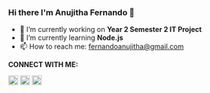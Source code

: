 ### Hi there I'm Anujitha Fernando 👋

- 🔭 I’m currently working on **Year 2 Semester 2 IT Project**
- 🌱 I’m currently learning **Node.js**
- 📫 How to reach me: fernandoanujitha@gmail.com

**CONNECT WITH ME:**

[<img src='https://cdn.jsdelivr.net/npm/simple-icons@3.0.1/icons/linkedin.svg' alt='linkedin' height='20'>](https://www.linkedin.com/in/anujitha-fernando-54216a1b3/)   [<img src='https://cdn.jsdelivr.net/npm/simple-icons@3.0.1/icons/facebook.svg' alt='facebook' height='20'>](https://www.facebook.com/anujitha.fernando/)   [<img src='https://cdn.jsdelivr.net/npm/simple-icons@3.0.1/icons/instagram.svg' alt='instagram' height='20'>](https://www.instagram.com/__anuuu99/)  
